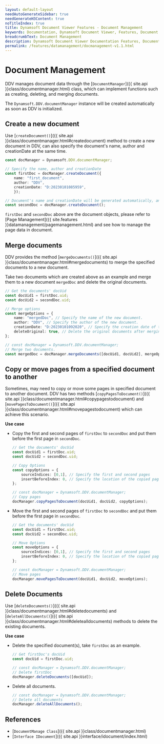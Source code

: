 ```yaml
---
layout: default-layout
needAutoGenerateSidebar: true
needGenerateH3Content: true
noTitleIndex: true
title: Dynamsoft Document Viewer Features - Document Management
keywords: Documentation, Dynamsoft Document Viewer, Features, Document Management
breadcrumbText: Document Management
description: Dynamsoft Document Viewer Documentation Features, Document Management
permalink: /features/datamanagement/docmanagement-v1.1.html
---
```


# Document Management

DDV manages document data through the [`DocumentManager`]({{ site.api }}class/documentmanager.html) class, which can implement functions such as creating, deleting, and merging documents.

The `Dynamsoft.DDV.documentManager` instance will be created automatically as soon as DDV is initialized.

## Create a new document

Use [`createDocument()`]({{ site.api }}class/documentmanager.html#createdocument) method to create a new document in DDV, can also specify the document's name, author and creationDate at the same time.

```typescript
const docManager = Dynamsoft.DDV.documentManager;

// Specify the name, author and creationDate
const firstDoc = docManager.createDocument({
    name: "first_document",
    author: "DDV",
    creationDate: "D:20230101085959",
    });

// Document's name and creationDate will be generated automatically, and author will be blank, if they are not specified
const secondDoc = docManager.createDocument();
```

`firstDoc` and `secondDoc` above are the document objects, please refer to [Page Management]({{ site.features }}datamanagement/pagemanagement.html) and see how to manage the page data in document.

## Merge documents

DDV provides the method [`mergeDocuments()`]({{ site.api }}class/documentmanager.html#mergedocuments) to merge the specified documents to a new document. 

Take two documents which are created above as an example and merge them to a new document `mergedDoc` and delete the original documents.

```typescript
// Get the documents' docUid
const docUid1 = firstDoc.uid;
const docUid2 = secondDoc.uid;

// Merge options
const mergeOptions = {
    name: "mergedDoc", // Specify the name of the new document.
    author: "DDV", // Specify the author of the new document.
    creationDate: "D:20230101092020", // Specify the creation date of the new document.
    deleteOriginal: true, // Delete the original documents after merging.
};

// const docManager = Dynamsoft.DDV.documentManager;
// Merge two documents.
const mergedDoc = docManager.mergeDocuments([docUid1, docUid2], mergeOptions);
```

## Copy or move pages from a specified document to another

Sometimes, may need to copy or move some pages in specified document to another document. DDV has two methods [`copyPagesToDocument()`]({{ site.api }}class/documentmanager.html#copypagestodocument) and [`movePagesToDocument()`]({{ site.api }}class/documentmanager.html#movepagestodocument) which can achieve this scenario.

**Use case**

- Copy the first and second pages of `firstDoc` to `secondDoc` and put them before the first page in `secondDoc`.

    ```typescript
    // Get the documents' docUid
    const docUid1 = firstDoc.uid;
    const docUid2 = secondDoc.uid;

    // Copy Options
    const copyOptions = {
        sourceIndices: [0,1], // Specify the first and second pages
        insertBeforeIndex: 0, // Specify the location of the copied page in the new document
    };

    // const docManager = Dynamsoft.DDV.documentManager;
    // Copy pages
    docManager.copyPagesToDocument(docUid1, docUid2, copyOptions);
    ```

- Move the first and second pages of `firstDoc` to `secondDoc` and put them before the first page in `secondDoc`.

    ```typescript
    // Get the documents' docUid
    const docUid1 = firstDoc.uid;
    const docUid2 = secondDoc.uid;

    // Move Options
    const moveOptions = {
        sourceIndices: [0,1], // Specify the first and second pages
        insertBeforeIndex: 0, // Specify the location of the copied page in the new document
    };

    // const docManager = Dynamsoft.DDV.documentManager;
    // Move pages
    docManager.movePagesToDocument(docUid1, docUid2, moveOptions);
    ```

## Delete Documents

Use [`deleteDocuments()`]({{ site.api }}class/documentmanager.html#deletedocuments) and [`deleteAllDocuments()`]({{ site.api }}class/documentmanager.html#deletealldocuments) methods to delete the existing documents.

**Use case**

- Delete the specified document(s), take `firstDoc` as an example.

    ```typescript
    // Get firstDoc's docUid
    const docUid = firstDoc.uid; 

    // const docManager = Dynamsoft.DDV.documentManager;
    // Delete firstDoc
    docManager.deleteDocuments([docUid]);
    ```

- Delete all documents.

    ```typescript
    // const docManager = Dynamsoft.DDV.documentManager;
    // Delete all documents
    docManager.deleteAllDocuments();
    ```


## References

- [`DocumentManage Class`]({{ site.api }}class/documentmanager.html)
- [`Interface IDocument`]({{ site.api }}interface/idocument/index.html)